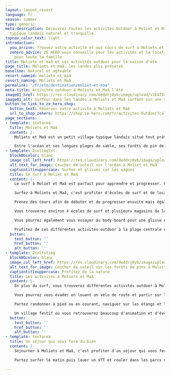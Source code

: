 ```yaml
---
layout: layout_resort
language: fr
season: summer
type: generic
meta-description: Découvrez toutes les activités Outdoor à Moliet et Maâ. Un village
  typique landais naturel et tranquille.
topnav_color_text: light
introduction:
  you_arrive: Trouvez votre activité et vos cours de surf à Moliets et Maâ
  zehero_advice: ZE HERO vous conseille pour les activités et la location des équipements
    pour toute la famille
title: Moliets et maâ et ses activités outdoor pour la saison d'été
page_title: Moliets et maâ, les landes plus préservé
baseline: Naturel et agréable
resort_nameid: moliets_et_maâ
resort_naming: Moliets et Maâ
permalink: "/fr/ete/destination/moliet-et-maa"
meta-title: Activités outdoor à Moliets et Maâ l'été
image01_href: https://res.cloudinary.com/deddrj0yb/image/upload/v1647249587/website/resorts/Moliets/jeffrey-brandjes-9kg6dNrSRak-unsplash.jpg
image01_alt: Surfeur dans les landes à Moliets et Maâ surfant sur une vague
button_to_link_to_ze_hero_shop:
  button_text: Réserver votre activité à Moliets et Maâ
  url_to_shop_zehero: https://shop.ze-hero.com/fr/activites-Outdoor?calessonstype=all&catypegenderlistsummer=all&calessonsactivitytype=Surf&start-date=
page_sections:
- template: textarea
  title: Moliets et Maâ
  content: |-
    Moliets et Maâ est un petit village typique landais situé tout prêt de l'océan. Un petit coin naturel qui bénéficie d'une nature idéal pour séjourner et profiter de la côte Atlantique. Sa réserve naturelle du courant d'Huchet lui donne le nom de l'Amazonie landaise. Découvrez alors une faune et une flore d'exception au sein de cet environnement préservé.

    Entre l'océan et ses longues plages de sable, ses forêts de pin de maritimes et ses étangs, la nature saura vous émerveiller à Moliet et Maâ.
- template: 2colimgtxt
  blockBGcolor: blanc
  image_col_left_href: https://res.cloudinary.com/deddrj0yb/image/upload/v1647249570/website/resorts/Moliets/tim-hufner-LFC4iSvhHNQ-unsplash_1.jpg
  alt_text_for_image: Coucher de soleil sur l'océan à Moliet et Maâ
  captiontitleuppercase: Surfez et glissez sur les vagues
  title: Le surf à Moliet et Maâ
  content: |-
    Le surf à Moliet et Maâ est parfait pour apprendre et progresser. On y retrouve un peu moins de monde que sur les spots les plus connus comme Hossegor, Cabreton... Les surfeurs confirmés pourront tout autant surfer des vagues parfaites.

    Surfez à Moliets et Maâ, c'est profiter d'écoles de surf et de location de surf qui se trouvent à proximité de la plage. C'est apprendre et s'initier dans un cadre idéal, à surfer, à réaliser ses 1er take-off. C'est profiter d'un moment de partage dans des cours collectifs ou des moments d'apprentissage plus important lors des cours privés de surf à Moliets et Maâ.

    Prenez des cours afin de débuter et de progresser ensuite mais également pour vous perfectionner dans le surf et réaliser de nouvelles figures, de nouvelles sensations sur les vagues.

    Vous trouverez environ 4 écoles de surf et plusieurs magasins de location de surf et de combinaison à Moliets et Maâ.

    Vous pourrez également vous essayer au body-board pour une glisse encore plus près de la vague. Mais également le Stand Up Paddle, pour une glisse différente sur les vagues ou simplement pour réaliser des balades et des randonnées.

    Profitez de ces différentes activités outdoor à la plage centrale et la plage chêne et lièges à Moliets.
  button:
    text_button: ''
    href_button: ''
    alt_button: ''
- template: 2coltxtimg
  blockBGcolor: blanc
  image_col_left_href: https://res.cloudinary.com/deddrj0yb/image/upload/v1647249608/website/resorts/Moliets/tim-hufner-xK6_3qx0tDg-unsplash_1.jpg
  alt_text_for_image: Coucher de soleil sur les forêts de pins à Moleits et maâ
  captiontitleuppercase: Profitez de la nature
  title: Les activités à Moliets et Maâ
  content: |-
    En plus du surf, vous trouverez différentes activités outdoor à Moliet et Maâ. Tout d'abord, ce village landais est connu également pour son golf. Vous trouverez un 18 trous avec vue sur l'océan et les forêts de pins.

    Vous pourrez vous évader en louant un vélo de route et partir sur les pistes cyclables ou alors un VTT et explorer les forêts et les réserves naturelles de Moliets et Maâ.

    Partez randonner à pied ou en courant, naviguer sur les étangs et la rivière en Paddle.

    Un village festif ou vous retrouverez beaucoup d'animation et d'évènement afin de profiter pleinement de votre séjour.
  button:
    text_button: ''
    href_button: ''
    alt_button: ''
- template: textarea
  title: Un séjour qui vous fera du bien
  content: |-
    Séjourner à Moliets et Maâ, c'est profiter d'un séjour qui vous fera du bien. Dans un cadre idyllique, une nature d'exception, vous profiterez pleinement du calme, du bruit de l'océan et de l'odeur de spins maritimes.

    Partez surfer le matin puis louer un VTT et rouler dans les parcs naturels à travers les fougères à Moliets et Maâ.

---
```

